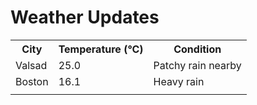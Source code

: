 # Weather Updates

<!-- WEATHER-UPDATE-START -->
<table><tr><th>City</th><th>Temperature (°C)</th><th>Condition</th></tr><tr><td>Valsad</td><td>25.0</td><td>Patchy rain nearby</td></tr><tr><td>Boston</td><td>16.1</td><td>Heavy rain</td></tr><tr><td></td><td></td><td></td></tr></table>
<!-- WEATHER-UPDATE-END -->
